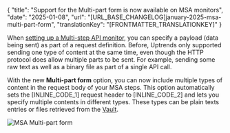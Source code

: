 {
  "title": "Support for the Multi-part form is now available on MSA monitors",
  "date": "2025-01-08",
  "url": "[URL_BASE_CHANGELOG]january-2025-msa-multi-part-form",
  "translationKey": "[FRONTMATTER_TRANSLATIONKEY]"
}

When [setting up a Multi-step API monitor,]([LINK_URL_1]) you can specify a payload (data being sent) as part of a request definition. Before, Uptrends only supported sending one type of content at the same time, even though the HTTP protocol does allow multiple parts to be sent. For example, sending some raw text as well as a binary file as part of a single API call.

With the new **Multi-part form** option, you can now include multiple types of content in the request body of your MSA steps. This option automatically sets the [INLINE_CODE_1] request header to [INLINE_CODE_2] and lets you specify multiple contents in different types. These types can be plain texts entries or files retrieved from the [Vault]([LINK_URL_2]).

![MSA Multi-part form]([LINK_URL_3])